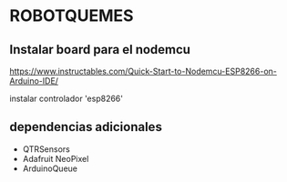 
# ROBOTQUEMES

## Instalar board para el nodemcu
https://www.instructables.com/Quick-Start-to-Nodemcu-ESP8266-on-Arduino-IDE/

instalar controlador 'esp8266'

## dependencias adicionales
- QTRSensors
- Adafruit NeoPixel
- ArduinoQueue
